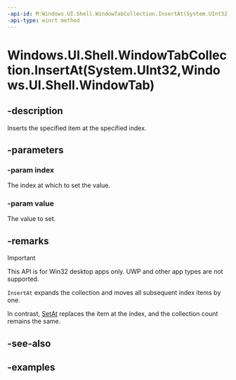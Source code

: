 ```yaml
---
-api-id: M:Windows.UI.Shell.WindowTabCollection.InsertAt(System.UInt32,Windows.UI.Shell.WindowTab)
-api-type: winrt method
---
```


# Windows.UI.Shell.WindowTabCollection.InsertAt(System.UInt32,Windows.UI.Shell.WindowTab)

<!--
public void InsertAt (uint index, Windows.UI.Shell.WindowTab value);
-->

## -description

Inserts the specified item at the specified index.

## -parameters

### -param index

The index at which to set the value.

### -param value

The value to set.

## -remarks

> [!IMPORTANT]
> This API is for Win32 desktop apps only. UWP and other app types are not supported.

`InsertAt` expands the collection and moves all subsequent index items by one.

In contrast, [SetAt](windowtabcollection_setat_296287306.md) replaces the item at the index, and the collection count remains the same.

## -see-also

## -examples


